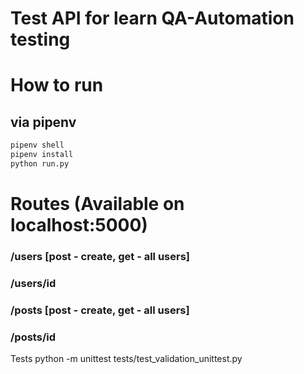 # Test API for learn QA-Automation testing

# How to run

## via pipenv 
```sh
pipenv shell
pipenv install
python run.py
```

# Routes (Available on localhost:5000)
### /users [post - create, get - all users]
### /users/id
### /posts [post - create, get - all users]
### /posts/id

Tests
python -m unittest tests/test_validation_unittest.py 